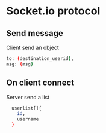 # Socket.io protocol
## Send message
Client send an object
```bash
to: (destination_userid),
msg: (msg)
```

## On client connect
Server send a list
```bash
  userlist[]{
    id,
    username
  }
```
